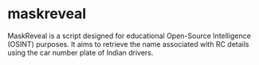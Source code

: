 # maskreveal
MaskReveal is a script designed for educational Open-Source Intelligence (OSINT) purposes. It aims to retrieve the name associated with RC details using the car number plate of Indian drivers.
